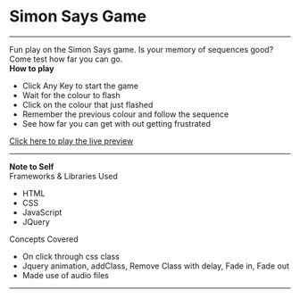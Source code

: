 # Simon Says Game
<hr>
Fun play on the Simon Says game. Is your memory of sequences good? Come test how far you can go.<br>
<strong>How to play</strong>
<ul>
  <li>Click Any Key to start the game</li>
  <li>Wait for the colour to flash</li>
  <li>Click on the colour that just flashed</li>
  <li>Remember the previous colour and follow the sequence</li>
  <li>See how far you can get with out getting frustrated</li>
</ul>

<a href="https://ezmod66.github.io/SimonSaysGame/">Click here to play the live preview</a>

<hr>
<Strong>Note to Self</Strong><br>
Frameworks & Libraries Used
<ul>
  <li>HTML</li>
  <li>CSS</li>
  <li>JavaScript</li>
  <li>JQuery</li>
</ul>

Concepts Covered <br>
<ul>
  <li>On click through css class</li>
  <li>Jquery animation, addClass, Remove Class with delay, Fade in, Fade out</li>
  <li> Made use of audio files</li>
</ul>
<hr>
